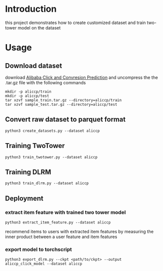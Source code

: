 # Introduction

this project demonstrates how to create customized dataset and train two-tower model on the dataset

# Usage

## Download dataset

download [Alibaba Click and Convresion Prediction](https://tianchi.aliyun.com/dataset/408) and uncompress the the .tar.gz file with the following commands

```shell
mkdir -p aliccp/train
mkdir -p aliccp/test
tar xzvf sample_train.tar.gz --directory=aliccp/train
tar xzvf sample_test.tar.gz --directory=aliccp/test
```

## Convert raw dataset to parquet format

```shell
python3 create_datasets.py --dataset aliccp
```

## Training TwoTower

```shell
python3 train_twotower.py --dataset aliccp
```

## Training DLRM

```shell
python3 train_dlrm.py --dataset aliccp
```

## Deployment

### extract item feature with trained two tower model

```shell
python3 extract_item_feature.py --dataset aliccp
```

recommend items to users with extracted item features by measuring the inner product between a user feature and item features

### export model to torchscript

```shell
python3 export_dlrm.py --ckpt <path/to/ckpt> --output aliccp_click_model --dataset aliccp
```
